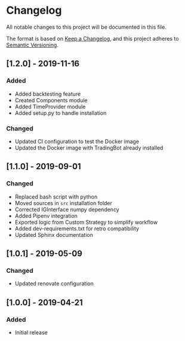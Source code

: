 # Changelog
All notable changes to this project will be documented in this file.

The format is based on [Keep a Changelog](https://keepachangelog.com/en/1.0.0/),
and this project adheres to [Semantic Versioning](https://semver.org/spec/v2.0.0.html).

## [1.2.0] - 2019-11-16
### Added
- Added backtesting feature
- Created Components module
- Added TimeProvider module
- Added setup.py to handle installation

### Changed
- Updated CI configuration to test the Docker image
- Updated the Docker image with TradingBot already installed

## [1.1.0] - 2019-09-01
### Changed
- Replaced bash script with python
- Moved sources in `src` installation folder
- Corrected IGInterface numpy dependency
- Added Pipenv integration
- Exported logic from Custom Strategy to simplify workflow
- Added dev-requirements.txt for retro compatibility
- Updated Sphinx documentation

## [1.0.1] - 2019-05-09
### Changed
- Updated renovate configuration

## [1.0.0] - 2019-04-21
### Added
- Initial release

